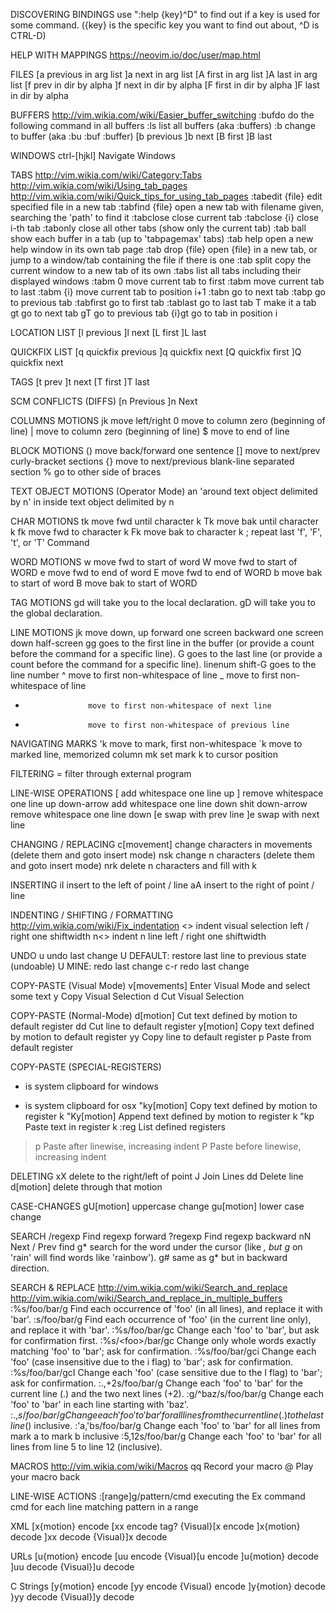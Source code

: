 DISCOVERING BINDINGS
use ":help {key}^D" to find out if
a key is used for some command.  ({key} is the specific key you want to find
out about, ^D is CTRL-D)


HELP WITH MAPPINGS
https://neovim.io/doc/user/map.html

FILES
[a                  previous in arg list
]a                  next in arg list
[A                  first in arg list
]A                  last in arg list
[f                  prev in dir by alpha
]f                  next in dir by alpha
[F                  first in dir by alpha
]F                  last in dir by alpha 


BUFFERS
http://vim.wikia.com/wiki/Easier_buffer_switching<Paste>
:bufdo              do the following command in all buffers
:ls                 list all buffers (aka :buffers)
:b                  change to buffer (aka :bu :buf :buffer)
[b                  previous
]b                  next
[B                  first
]B                  last


WINDOWS
ctrl-[hjkl]         Navigate Windows


TABS
http://vim.wikia.com/wiki/Category:Tabs
http://vim.wikia.com/wiki/Using_tab_pages
http://vim.wikia.com/wiki/Quick_tips_for_using_tab_pages
:tabedit {file}     edit specified file in a new tab
:tabfind {file}     open a new tab with filename given, searching the 'path' to find it
:tabclose           close current tab
:tabclose {i}       close i-th tab
:tabonly            close all other tabs (show only the current tab)
:tab ball           show each buffer in a tab (up to 'tabpagemax' tabs)
:tab help           open a new help window in its own tab page
:tab drop {file}    open {file} in a new tab, or jump to a window/tab containing the file if there is one
:tab split          copy the current window to a new tab of its own
:tabs               list all tabs including their displayed windows
:tabm 0             move current tab to first
:tabm               move current tab to last
:tabm {i}           move current tab to position i+1
:tabn               go to next tab
:tabp               go to previous tab
:tabfirst           go to first tab
:tablast            go to last tab
<C-W>T              make it a tab
gt                  go to next tab
gT                  go to previous tab
{i}gt               go to tab in position i


LOCATION LIST
[l                  previous
]l                  next
[L                  first
]L                  last


QUICKFIX LIST
[q                  quickfix previous
]q                  quickfix next
[Q                  quickfix first
]Q                  quickfix next


TAGS
[t                  prev
]t                  next
[T                  first
]T                  last


SCM CONFLICTS (DIFFS)
[n                  Previous
]n                  Next


COLUMNS MOTIONS
jk                  move left/right
0                   move to column zero (beginning of line)
|                   move to column zero (beginning of line)
$                   move to end of line

BLOCK MOTIONS
()                  move back/forward one sentence
[]                  move to next/prev curly-bracket sections
{}                  move to next/previous blank-line separated section
%                   go to other side of braces

TEXT OBJECT MOTIONS (Operator Mode)
an                  'around text object delimited by n'
in                  inside text object delimited by n

CHAR MOTIONS
tk                  move fwd until character k
Tk                  move bak until character k
fk                  move fwd to character k
Fk                  move bak to character k
;                   repeat last 'f', 'F', 't', or 'T' Command


WORD MOTIONS
w                   move fwd to start of word
W                   move fwd to start of WORD
e                   move fwd to end of word
E                   move fwd to end of WORD
b                   move bak to start of word
B                   move bak to start of WORD


TAG MOTIONS
gd                  will take you to the local declaration.
gD                  will take you to the global declaration.


LINE MOTIONS
jk                  move down, up
<C-f>               forward one screen
<C-b>               backward one screen
<C-D>               down half-screen
gg                  goes to the first line in the buffer (or provide a count before the command for a specific line).
G                   goes to the last line (or provide a count before the command for a specific line).
linenum shift-G     goes to the line number
^                   move to first non-whitespace of line
_                   move to first non-whitespace of line
+                   move to first non-whitespace of next line
-                   move to first non-whitespace of previous line


NAVIGATING MARKS
'k                   move to mark, first non-whitespace
`k                   move to marked line, memorized column
mk                   set mark k to cursor position


FILTERING
=                   filter through external program


LINE-WISE OPERATIONS
[<Space>            add whitespace one line up
]<Space>            remove whitespace one line up
down-arrow          add whitespace one line down
shit down-arrow     remove whitespace one line down
[e                  swap with prev line
]e                  swap with next line


CHANGING / REPLACING
c[movement]         change characters in movements (delete them and goto insert mode)
nsk                 change n characters (delete them and goto insert mode)
nrk                 delete n characters and fill with k


INSERTING
iI                  insert to the left of point / line
aA                  insert to the right of point / line


INDENTING / SHIFTING / FORMATTING
http://vim.wikia.com/wiki/Fix_indentation
<>                  indent visual selection left / right one shiftwidth
n<>                 indent n line left / right one shiftwidth


UNDO
u                   undo last change
U                   DEFAULT: restore last line to previous state (undoable)
U                   MINE: redo last change
c-r                 redo last change


COPY-PASTE (Visual Mode)
v[movements]        Enter Visual Mode and select some text
y                   Copy Visual Selection
d                   Cut Visual Selection


COPY-PASTE (Normal-Mode)
d[motion]           Cut text defined by motion to default register
dd                  Cut line to default register
y[motion]           Copy text defined by motion to default register
yy                  Copy line to default register
p                   Paste from default register


COPY-PASTE (SPECIAL-REGISTERS)
* is system clipboard for windows
+ is system clipboard for osx
"ky[motion]         Copy text defined by motion to register k
"Ky[motion]         Append text defined by motion to register k
"kp                 Paste text in register k
:reg                List defined registers
>p                  Paste after linewise, increasing indent
>P                  Paste before linewise, increasing indent
<p                  Paste after linewise, decreasing indent
<P                  Paste before linewise, decreasing indent
=p                  Paste after, reindenting
=P                  Paste before, reindenting
]p                  Paste after, linewise, matching indent
]P                  Paste before, linewise, matching indent
[p                  Paste after, linewise, matching indent
[P                  Paste before, linewise, matching indent


DELETING
xX                  delete to the right/left of point
J                   Join Lines
dd                  Delete line
d[motion]           delete through that motion


CASE-CHANGES
gU[motion]          uppercase change
gu[motion]          lower case change


SEARCH
/regexp             Find regexp forward
?regexp             Find regexp backward
nN                  Next / Prev find
g*                  search for the word under the cursor (like *, but g* on 'rain' will find words like 'rainbow').
g#                  same as g* but in backward direction.


SEARCH & REPLACE
http://vim.wikia.com/wiki/Search_and_replace
http://vim.wikia.com/wiki/Search_and_replace_in_multiple_buffers
:%s/foo/bar/g       Find each occurrence of 'foo' (in all lines), and replace it with 'bar'.
:s/foo/bar/g        Find each occurrence of 'foo' (in the current line only), and replace it with 'bar'.
:%s/foo/bar/gc      Change each 'foo' to 'bar', but ask for confirmation first.
:%s/\<foo\>/bar/gc  Change only whole words exactly matching 'foo' to 'bar'; ask for confirmation.
:%s/foo/bar/gci     Change each 'foo' (case insensitive due to the i flag) to 'bar'; ask for confirmation.
:%s/foo/bar/gcI     Change each 'foo' (case sensitive due to the I flag) to 'bar'; ask for confirmation.
:.,+2s/foo/bar/g    Change each 'foo' to 'bar' for the current line (.) and the two next lines (+2).
:g/^baz/s/foo/bar/g Change each 'foo' to 'bar' in each line starting with 'baz'.
:.,$s/foo/bar/g     Change each 'foo' to 'bar' for all lines from the current line (.) to the last line ($) inclusive.
:'a,'bs/foo/bar/g   Change each 'foo' to 'bar' for all lines from mark a to mark b inclusive
:5,12s/foo/bar/g   	Change each 'foo' to 'bar' for all lines from line 5 to line 12 (inclusive).


MACROS
http://vim.wikia.com/wiki/Macros
q<letter><commands>q    Record your macro
@<letter>               Play your macro back


LINE-WISE ACTIONS
:[range]g/pattern/cmd   executing the Ex command cmd for each line matching pattern in a range


XML
[x{motion}          encode
[xx                 encode tag?
{Visual}[x          encode
]x{motion}          decode
]xx                 decode
{Visual}]x          decode


URLs
[u{motion}          encode
[uu                 encode
{Visual}[u          encode
]u{motion}          decode
]uu                 decode
{Visual}]u          decode


C Strings
[y{motion}          encode
[yy                 encode
{Visual}            encode
]y{motion}          decode
}yy                 decode
{Visual}]y          decode


